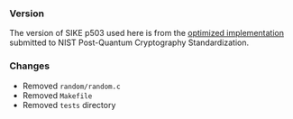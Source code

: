 ### Version

The version of SIKE p503 used here is from the [optimized implementation](https://csrc.nist.gov/CSRC/media/Projects/Post-Quantum-Cryptography/documents/round-1/submissions/SIKE.zip) submitted to NIST Post-Quantum Cryptography Standardization.

### Changes

- Removed `random/random.c`
- Removed `Makefile`
- Removed `tests` directory


